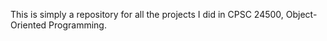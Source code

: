 This is simply a repository for all the projects I did in CPSC 24500, Object-Oriented Programming. 
